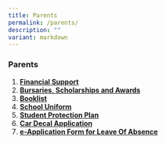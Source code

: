 ```yaml
---
title: Parents
permalink: /parents/
description: ""
variant: markdown
---
```

### **Parents**
1.  **[Financial Support](/parents/financial-support/)**
2. **[Bursaries, Scholarships and Awards](/parents/bursaries-scholarships-and-awards/)**
3.  **[Booklist](/parents/booklist/)**
4.  **[School Uniform](/parents/school-uniform/)**
5.  **[Student Protection Plan](/parents/student-protection-plan/)**
6. **[Car Decal Application](/files/acs__br__car_decal_application_form_2024.pdf)**
7. **[e-Application Form for Leave Of Absence](https://form.gov.sg/60ba03a9f33c6f0012fb5624)**